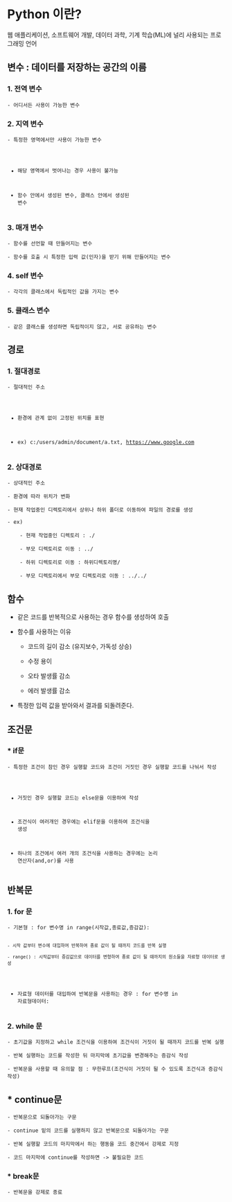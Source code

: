 <h1 id="python-이란">Python 이란?</h1>
<p>웹 애플리케이션, 소프트웨어 개발, 데이터 과학, 기계 학습(ML)에 널리 사용되는 프로그래밍 언어</p>
<h2 id="변수--데이터를-저장하는-공간의-이름">변수 : 데이터를 저장하는 공간의 이름</h2>
<h3 id="1-전역-변수">1. 전역 변수</h3>
<pre><code>- 어디서든 사용이 가능한 변수</code></pre><h3 id="2-지역-변수">2. 지역 변수</h3>
<pre><code>- 특정한 영역에서만 사용이 가능한 변수

- 해당 영역에서 벗어나는 경우 사용이 불가능

- 함수 안에서 생성된 변수, 클래스 안에서 생성된 변수</code></pre><h3 id="3-매개-변수">3. 매개 변수</h3>
<pre><code>- 함수를 선언할 때 만들어지는 변수

- 함수를 호출 시 특정한 입력 값(인자)을 받기 위해 만들어지는 변수</code></pre><h3 id="4-self-변수">4. self 변수</h3>
<pre><code>- 각각의 클래스에서 독립적인 값을 가지는 변수</code></pre><h3 id="5-클래스-변수">5. 클래스 변수</h3>
<pre><code>- 같은 클래스를 생성하면 독립적이지 않고, 서로 공유하는 변수</code></pre><h2 id="경로">경로</h2>
<h3 id="1-절대경로">1. 절대경로</h3>
<pre><code>- 절대적인 주소

- 환경에 관계 없이 고정된 위치를 표현

- ex) c:/users/admin/document/a.txt, https://www.google.com</code></pre><h3 id="2-상대경로">2. 상대경로</h3>
<pre><code>- 상대적인 주소

- 환경에 따라 위치가 변화

- 현재 작업중인 디렉토리에서 상위나 하위 폴더로 이동하여 파일의 경로를 생성

- ex)

    - 현재 작업중인 디렉토리 : ./

    - 부모 디렉토리로 이동 : ../

    - 하위 디렉토리로 이동 : 하위디렉토리명/

    - 부모 디렉토리에서 부모 디렉토리로 이동 : ../../</code></pre><h2 id="함수">함수</h2>
<ul>
<li><p>같은 코드를 반복적으로 사용하는 경우 함수를 생성하여 호출</p>
</li>
<li><p>함수를 사용하는 이유</p>
<ul>
<li><p>코드의 길이 감소 (유지보수, 가독성 상승)</p>
</li>
<li><p>수정 용이</p>
</li>
<li><p>오타 발생률 감소</p>
</li>
<li><p>에러 발생률 감소</p>
</li>
</ul>
</li>
<li><p>특정한 입력 값을 받아와서 결과를 되돌려준다.</p>
</li>
</ul>
<h2 id="조건문">조건문</h2>
<h3 id="-if문">* if문</h3>
<pre><code>- 특정한 조건이 참인 경우 실행할 코드와 조건이 거짓인 경우 실행할 코드를 나눠서 작성

- 거짓인 경우 실행할 코드는 else문을 이용하여 작성

- 조건식이 여러개인 경우에는 elif문을 이용하여 조건식을 생성

- 하나의 조건에서 여러 개의 조건식을 사용하는 경우에는 논리 연산자(and,or)를 사용</code></pre><h2 id="반복문">반복문</h2>
<h3 id="1-for-문">1. for 문</h3>
<pre><code>- 기본형 : for 변수명 in range(시작값,종료값,증감값):

    - 시작 값부터 변수에 대입하여 반복하여 종료 값이 될 때까지 코드를 반복 실행

    - range() : 시작값부터 증감값으로 데이터를 변형하여 종료 값이 될 때까지의 원소들을 자료형 데이터로 생성

- 자료형 데이터를 대입하여 반복문을 사용하는 경우 :  for 변수명 in 자료형데이터:</code></pre><h3 id="2-while-문">2. while 문</h3>
<pre><code>- 초기값을 지정하고 while 조건식을 이용하여 조건식이 거짓이 될 때까지 코드를 반복 실행

- 반복 실행하는 코드를 작성한 뒤 마지막에 초기값을 변경해주는 증감식 작성

- 반복문을 사용할 때 유의할 점 : 무한루프(조건식이 거짓이 될 수 있도록 조건식과 증감식 작성)</code></pre><h2 id="-continue문">* continue문</h2>
<pre><code>- 반복문으로 되돌아가는 구문

- continue 밑의 코드를 실행하지 않고 반복문으로 되돌아가는 구문

- 반복 실행할 코드의 마지막에서 하는 행동을 코드 중간에서 강제로 지정

- 코드 마지막에 continue를 작성하면 -&gt; 불필요한 코드</code></pre><h3 id="-break문">* break문</h3>
<pre><code>- 반복문을 강제로 종료</code></pre>